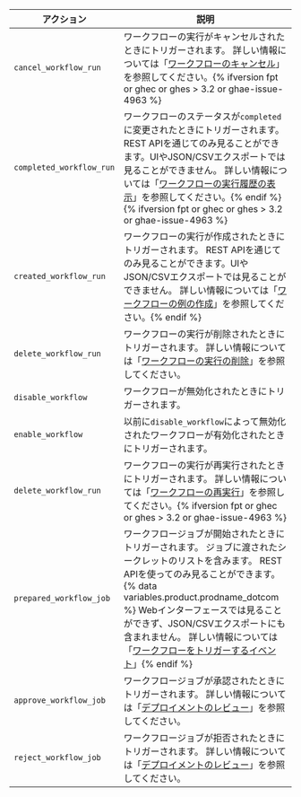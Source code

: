 | アクション                    | 説明                                                                                                                                                                                                                                                                            |
| ------------------------ | ----------------------------------------------------------------------------------------------------------------------------------------------------------------------------------------------------------------------------------------------------------------------------- |
| `cancel_workflow_run`    | ワークフローの実行がキャンセルされたときにトリガーされます。 詳しい情報については「[ワークフローのキャンセル](/actions/managing-workflow-runs/canceling-a-workflow)」を参照してください。{% ifversion fpt or ghec or ghes > 3.2 or ghae-issue-4963 %}
| `completed_workflow_run` | ワークフローのステータスが`completed`に変更されたときにトリガーされます。 REST APIを通じてのみ見ることができます。UIやJSON/CSVエクスポートでは見ることができません。 詳しい情報については「[ワークフローの実行履歴の表示](/actions/managing-workflow-runs/viewing-workflow-run-history)」を参照してください。{% endif %}{% ifversion fpt or ghec or ghes > 3.2 or ghae-issue-4963 %}
| `created_workflow_run`   | ワークフローの実行が作成されたときにトリガーされます。 REST APIを通じてのみ見ることができます。UIやJSON/CSVエクスポートでは見ることができません。 詳しい情報については「[ワークフローの例の作成](/actions/learn-github-actions/introduction-to-github-actions#create-an-example-workflow)」を参照してください。{% endif %}
| `delete_workflow_run`    | ワークフローの実行が削除されたときにトリガーされます。 詳しい情報については「[ワークフローの実行の削除](/actions/managing-workflow-runs/deleting-a-workflow-run)」を参照してください。                                                                                                                                                     |
| `disable_workflow`       | ワークフローが無効化されたときにトリガーされます。                                                                                                                                                                                                                                                     |
| `enable_workflow`        | 以前に`disable_workflow`によって無効化されたワークフローが有効化されたときにトリガーされます。                                                                                                                                                                                                                      |
| `delete_workflow_run`    | ワークフローの実行が再実行されたときにトリガーされます。 詳しい情報については「[ワークフローの再実行](/actions/managing-workflow-runs/re-running-a-workflow)」を参照してください。{% ifversion fpt or ghec or ghes > 3.2 or ghae-issue-4963 %}
| `prepared_workflow_job`  | ワークフロージョブが開始されたときにトリガーされます。 ジョブに渡されたシークレットのリストを含みます。 REST APIを使ってのみ見ることができます。 {% data variables.product.prodname_dotcom %} Webインターフェースでは見ることができず、JSON/CSVエクスポートにも含まれません。 詳しい情報については「[ワークフローをトリガーするイベント](/actions/reference/events-that-trigger-workflows)」{% endif %}
| `approve_workflow_job`   | ワークフロージョブが承認されたときにトリガーされます。 詳しい情報については「[デプロイメントのレビュー](/actions/managing-workflow-runs/reviewing-deployments)」を参照してください。                                                                                                                                                       |
| `reject_workflow_job`    | ワークフロージョブが拒否されたときにトリガーされます。 詳しい情報については「[デプロイメントのレビュー](/actions/managing-workflow-runs/reviewing-deployments)」を参照してください。                                                                                                                                                       |
